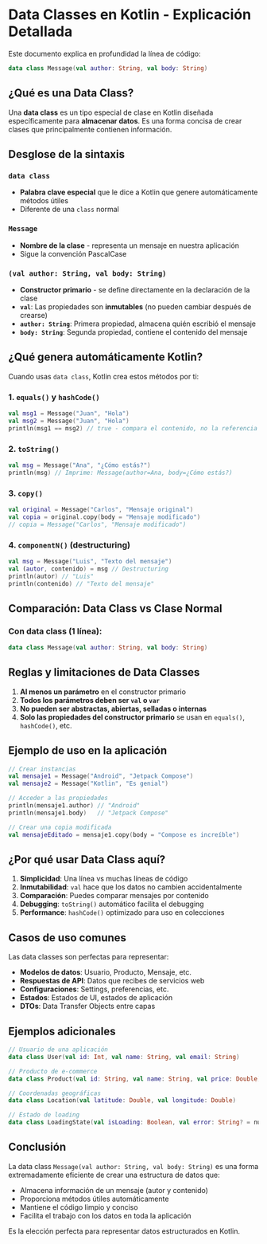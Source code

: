 # Data Classes en Kotlin - Explicación Detallada

Este documento explica en profundidad la línea de código:

```kotlin
data class Message(val author: String, val body: String)
```

## ¿Qué es una Data Class?

Una **data class** es un tipo especial de clase en Kotlin diseñada específicamente para **almacenar datos**. Es una forma concisa de crear clases que principalmente contienen información.

## Desglose de la sintaxis

### `data class`
- **Palabra clave especial** que le dice a Kotlin que genere automáticamente métodos útiles
- Diferente de una `class` normal

### `Message`
- **Nombre de la clase** - representa un mensaje en nuestra aplicación
- Sigue la convención PascalCase

### `(val author: String, val body: String)`
- **Constructor primario** - se define directamente en la declaración de la clase
- **`val`**: Las propiedades son **inmutables** (no pueden cambiar después de crearse)
- **`author: String`**: Primera propiedad, almacena quién escribió el mensaje
- **`body: String`**: Segunda propiedad, contiene el contenido del mensaje

## ¿Qué genera automáticamente Kotlin?

Cuando usas `data class`, Kotlin crea estos métodos por ti:

### 1. `equals()` y `hashCode()`

```kotlin
val msg1 = Message("Juan", "Hola")
val msg2 = Message("Juan", "Hola")
println(msg1 == msg2) // true - compara el contenido, no la referencia
```

### 2. `toString()`

```kotlin
val msg = Message("Ana", "¿Cómo estás?")
println(msg) // Imprime: Message(author=Ana, body=¿Cómo estás?)
```

### 3. `copy()`

```kotlin
val original = Message("Carlos", "Mensaje original")
val copia = original.copy(body = "Mensaje modificado")
// copia = Message("Carlos", "Mensaje modificado")
```

### 4. `componentN()` (destructuring)

```kotlin
val msg = Message("Luis", "Texto del mensaje")
val (autor, contenido) = msg // Destructuring
println(autor) // "Luis"
println(contenido) // "Texto del mensaje"
```

## Comparación: Data Class vs Clase Normal

### Con data class (1 línea):

```kotlin
data class Message(val author: String, val body: String)
```


## Reglas y limitaciones de Data Classes

1. **Al menos un parámetro** en el constructor primario
2. **Todos los parámetros deben ser `val` o `var`**
3. **No pueden ser abstractas, abiertas, selladas o internas**
4. **Solo las propiedades del constructor primario** se usan en `equals()`, `hashCode()`, etc.

## Ejemplo de uso en la aplicación

```kotlin
// Crear instancias
val mensaje1 = Message("Android", "Jetpack Compose")
val mensaje2 = Message("Kotlin", "Es genial")

// Acceder a las propiedades
println(mensaje1.author) // "Android"
println(mensaje1.body)   // "Jetpack Compose"

// Crear una copia modificada
val mensajeEditado = mensaje1.copy(body = "Compose es increíble")
```

## ¿Por qué usar Data Class aquí?

1. **Simplicidad**: Una línea vs muchas líneas de código
2. **Inmutabilidad**: `val` hace que los datos no cambien accidentalmente
3. **Comparación**: Puedes comparar mensajes por contenido
4. **Debugging**: `toString()` automático facilita el debugging
5. **Performance**: `hashCode()` optimizado para uso en colecciones

## Casos de uso comunes

Las data classes son perfectas para representar:

- **Modelos de datos**: Usuario, Producto, Mensaje, etc.
- **Respuestas de API**: Datos que recibes de servicios web
- **Configuraciones**: Settings, preferencias, etc.
- **Estados**: Estados de UI, estados de aplicación
- **DTOs**: Data Transfer Objects entre capas

## Ejemplos adicionales

```kotlin
// Usuario de una aplicación
data class User(val id: Int, val name: String, val email: String)

// Producto de e-commerce
data class Product(val id: String, val name: String, val price: Double)

// Coordenadas geográficas
data class Location(val latitude: Double, val longitude: Double)

// Estado de loading
data class LoadingState(val isLoading: Boolean, val error: String? = null)
```

## Conclusión

La data class `Message(val author: String, val body: String)` es una forma extremadamente eficiente de crear una estructura de datos que:

- Almacena información de un mensaje (autor y contenido)
- Proporciona métodos útiles automáticamente
- Mantiene el código limpio y conciso
- Facilita el trabajo con los datos en toda la aplicación

Es la elección perfecta para representar datos estructurados en Kotlin.